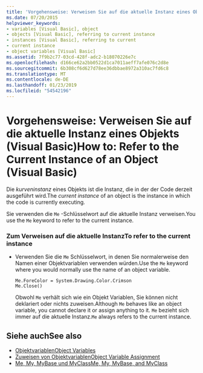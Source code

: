 ```yaml
---
title: 'Vorgehensweise: Verweisen Sie auf die aktuelle Instanz eines Objekts (Visual Basic)'
ms.date: 07/20/2015
helpviewer_keywords:
- variables [Visual Basic], object
- objects [Visual Basic], referring to current instance
- instances [Visual Basic], referring to current
- current instance
- object variables [Visual Basic]
ms.assetid: 7f9b2c77-03cd-428f-adc2-b18070226e7c
ms.openlocfilehash: d166ce62a2bb0522d1ca7011aeff7afe076c2d8e
ms.sourcegitcommit: 6b308cf6d627d78ee36dbbae8972a310ac7fd6c8
ms.translationtype: MT
ms.contentlocale: de-DE
ms.lasthandoff: 01/23/2019
ms.locfileid: "54542196"
---
```

# <a name="how-to-refer-to-the-current-instance-of-an-object-visual-basic"></a><span data-ttu-id="69f3c-102">Vorgehensweise: Verweisen Sie auf die aktuelle Instanz eines Objekts (Visual Basic)</span><span class="sxs-lookup"><span data-stu-id="69f3c-102">How to: Refer to the Current Instance of an Object (Visual Basic)</span></span>
<span data-ttu-id="69f3c-103">Die *kurveninstanz* eines Objekts ist die Instanz, die in der der Code derzeit ausgeführt wird.</span><span class="sxs-lookup"><span data-stu-id="69f3c-103">The *current instance* of an object is the instance in which the code is currently executing.</span></span>  
  
 <span data-ttu-id="69f3c-104">Sie verwenden die `Me` -Schlüsselwort auf die aktuelle Instanz verweisen.</span><span class="sxs-lookup"><span data-stu-id="69f3c-104">You use the `Me` keyword to refer to the current instance.</span></span>  
  
### <a name="to-refer-to-the-current-instance"></a><span data-ttu-id="69f3c-105">Zum Verweisen auf die aktuelle Instanz</span><span class="sxs-lookup"><span data-stu-id="69f3c-105">To refer to the current instance</span></span>  
  
-   <span data-ttu-id="69f3c-106">Verwenden Sie die `Me` Schlüsselwort, in denen Sie normalerweise den Namen einer Objektvariablen verwenden würden.</span><span class="sxs-lookup"><span data-stu-id="69f3c-106">Use the `Me` keyword where you would normally use the name of an object variable.</span></span>  
  
    ```  
    Me.ForeColor = System.Drawing.Color.Crimson  
    Me.Close()  
    ```  
  
     <span data-ttu-id="69f3c-107">Obwohl `Me` verhält sich wie ein Objekt Variablen, Sie können nicht deklariert oder nichts zuweisen.</span><span class="sxs-lookup"><span data-stu-id="69f3c-107">Although `Me` behaves like an object variable, you cannot declare it or assign anything to it.</span></span> <span data-ttu-id="69f3c-108">`Me` bezieht sich immer auf die aktuelle Instanz.</span><span class="sxs-lookup"><span data-stu-id="69f3c-108">`Me` always refers to the current instance.</span></span>  
  
## <a name="see-also"></a><span data-ttu-id="69f3c-109">Siehe auch</span><span class="sxs-lookup"><span data-stu-id="69f3c-109">See also</span></span>
- [<span data-ttu-id="69f3c-110">Objektvariablen</span><span class="sxs-lookup"><span data-stu-id="69f3c-110">Object Variables</span></span>](../../../../visual-basic/programming-guide/language-features/variables/object-variables.md)
- [<span data-ttu-id="69f3c-111">Zuweisen von Objektvariablen</span><span class="sxs-lookup"><span data-stu-id="69f3c-111">Object Variable Assignment</span></span>](../../../../visual-basic/programming-guide/language-features/variables/object-variable-assignment.md)
- [<span data-ttu-id="69f3c-112">Me, My, MyBase und MyClass</span><span class="sxs-lookup"><span data-stu-id="69f3c-112">Me, My, MyBase, and MyClass</span></span>](../../../../visual-basic/programming-guide/program-structure/me-my-mybase-and-myclass.md)
